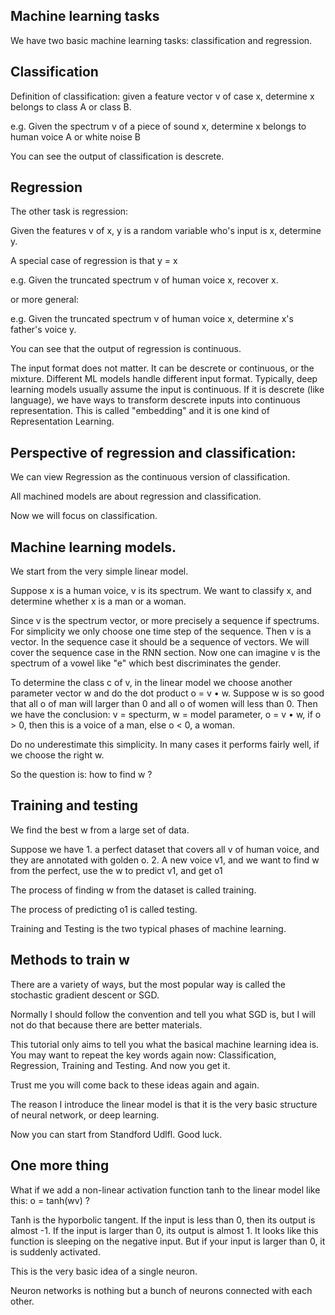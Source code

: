 ## Machine learning tasks 

We have two basic machine learning tasks: classification and regression. 

## Classification

Definition of classification: given a feature vector v of case x, determine x belongs to class A or class B. 

e.g. Given the spectrum v of a piece of sound x, determine x belongs to human voice A or white noise B 

You can see the output of classification is descrete. 

## Regression

The other task is regression: 

Given the features v of x, y is a random variable who's input is x, determine y. 

A special case of regression is that y = x

e.g. Given the truncated spectrum v of human voice x, recover x. 

or more general:

e.g. Given the truncated spectrum v of human voice x, determine x's father's voice y. 

You can see that the output of regression is continuous.

The input format does not matter. It can be descrete or continuous, or the mixture. Different ML models handle different input format. Typically, deep learning models usually assume the input is continuous. If it is descrete (like language), we have ways to transform descrete inputs into continuous representation. This is called "embedding" and it is one kind of Representation Learning. 

## Perspective of regression and classification: 

We can view Regression as the continuous version of classification.

All machined models are about regression and classification.

Now we will focus on classification. 

## Machine learning models. 

We start from the very simple linear model. 

Suppose x is a human voice, v is its spectrum. We want to classify x, and determine whether x is a man or a woman. 

Since v is the spectrum vector, or more precisely a sequence if spectrums. For simplicity we only choose one time step of the sequence. Then v is a vector. In the sequence case it should be a sequence of vectors. We will cover the sequence case in the RNN section. Now one can imagine v is the spectrum of a vowel like "e" which best discriminates the gender. 

To determine the class c of v, in the linear model we choose another parameter vector w and do the dot product o = v • w. Suppose w is so good that all o of man will larger than 0 and all o of women will less than 0. Then we have the conclusion:  v = specturm, w = model parameter, o = v • w, if o > 0, then this is a voice of a man, else o < 0, a woman.

Do no underestimate this simplicity. In many cases it performs fairly well, if we choose the right w.

So the question is: how to find w ?

## Training and testing

We find the best w from a large set of data.

Suppose we have 1. a perfect dataset that covers all v of human voice, and they are annotated with golden o. 2. A new voice v1, and we want to find w from the perfect, use the w to predict v1, and get o1

The process of finding w from the dataset is called training.

The process of predicting o1 is called testing.

Training and Testing is the two typical phases of machine learning.

## Methods to train w

There are a variety of ways, but the most popular way is called the stochastic gradient descent or SGD.

Normally I should follow the convention and tell you what SGD is, but I will not do that because there are better materials.

This tutorial only aims to tell you what the basical machine learning idea is. You may want to repeat the key words again now: Classification, Regression, Training and Testing. And now you get it.

Trust me you will come back to these ideas again and again. 

The reason I introduce the linear model is that it is the very basic structure of neural network, or deep learning.

Now you can start from Standford Udlfl. Good luck.

## One more thing

What if we add a non-linear activation function tanh to the linear model like this: o = tanh(wv) ? 

Tanh is the hyporbolic tangent. If the input is less than 0, then its output is almost -1. If the input is larger than 0, its output is almost 1. It looks like this function is sleeping on the negative input. But if your input is larger than 0, it is suddenly activated.

This is the very basic idea of a single neuron.

Neuron networks is nothing but a bunch of neurons connected with each other.

